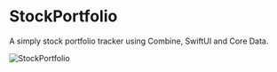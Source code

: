 # StockPortfolio

A simply stock portfolio tracker using Combine, SwiftUI and Core Data.

![StockPortfolio](https://github.com/ivangodfather/StockPortfolio/blob/master/image.gif?raw=true)
